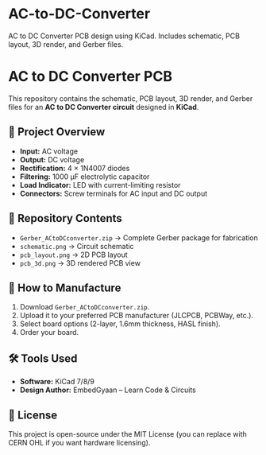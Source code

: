 # AC-to-DC-Converter
AC to DC Converter PCB design using KiCad. Includes schematic, PCB layout, 3D render, and Gerber files.
# AC to DC Converter PCB

This repository contains the schematic, PCB layout, 3D render, and Gerber files for an **AC to DC Converter circuit** designed in **KiCad**.

## 📐 Project Overview
- **Input:** AC voltage
- **Output:** DC voltage
- **Rectification:** 4 × 1N4007 diodes
- **Filtering:** 1000 µF electrolytic capacitor
- **Load Indicator:** LED with current-limiting resistor
- **Connectors:** Screw terminals for AC input and DC output

## 📂 Repository Contents
- `Gerber_ACtoDCconverter.zip` → Complete Gerber package for fabrication
- `schematic.png` → Circuit schematic
- `pcb_layout.png` → 2D PCB layout
- `pcb_3d.png` → 3D rendered PCB view

## 🚀 How to Manufacture
1. Download `Gerber_ACtoDCconverter.zip`.
2. Upload it to your preferred PCB manufacturer (JLCPCB, PCBWay, etc.).
3. Select board options (2-layer, 1.6mm thickness, HASL finish).
4. Order your board.

## 🛠 Tools Used
- **Software:** KiCad 7/8/9
- **Design Author:** EmbedGyaan – Learn Code & Circuits

## 📜 License
This project is open-source under the MIT License (you can replace with CERN OHL if you want hardware licensing).
